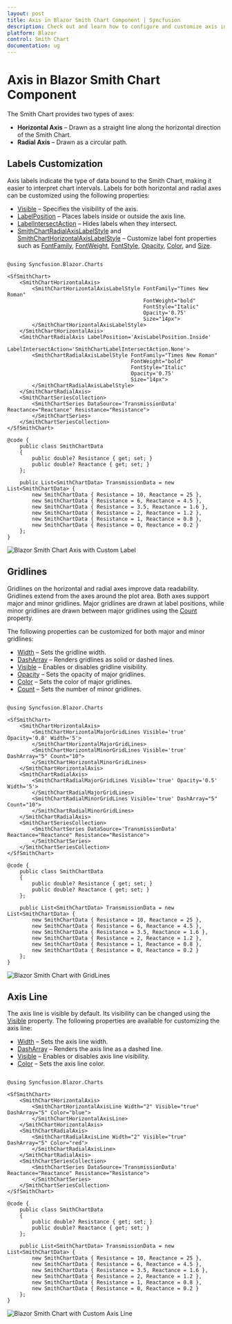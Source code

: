 ```yaml
---
layout: post
title: Axis in Blazor Smith Chart Component | Syncfusion
description: Check out and learn how to configure and customize axis in Syncfusion Blazor Smith Chart component.
platform: Blazor
control: Smith Chart
documentation: ug
---
```


# Axis in Blazor Smith Chart Component

The Smith Chart provides two types of axes:
* **Horizontal Axis** – Drawn as a straight line along the horizontal direction of the Smith Chart.
* **Radial Axis** – Drawn as a circular path.

## Labels Customization

Axis labels indicate the type of data bound to the Smith Chart, making it easier to interpret chart intervals. Labels for both horizontal and radial axes can be customized using the following properties:

* [Visible](https://help.syncfusion.com/cr/blazor/Syncfusion.Blazor.Charts.SmithChartHorizontalAxis.html#Syncfusion_Blazor_Charts_SmithChartHorizontalAxis_Visible) – Specifies the visibility of the axis.
* [LabelPosition](https://help.syncfusion.com/cr/blazor/Syncfusion.Blazor.Charts.SmithChartHorizontalAxis.html#Syncfusion_Blazor_Charts_SmithChartHorizontalAxis_LabelPosition) – Places labels inside or outside the axis line.
* [LabelIntersectAction](https://help.syncfusion.com/cr/blazor/Syncfusion.Blazor.Charts.SmithChartHorizontalAxis.html#Syncfusion_Blazor_Charts_SmithChartHorizontalAxis_LabelIntersectAction) – Hides labels when they intersect.
* [SmithChartRadialAxisLabelStyle](https://help.syncfusion.com/cr/blazor/Syncfusion.Blazor.Charts.SmithChartRadialAxisLabelStyle.html) and [SmithChartHorizontalAxisLabelStyle](https://help.syncfusion.com/cr/blazor/Syncfusion.Blazor.Charts.SmithChartHorizontalAxisLabelStyle.html) – Customize label font properties such as [FontFamily](https://help.syncfusion.com/cr/blazor/Syncfusion.Blazor.Charts.SmithChartCommonFont.html#Syncfusion_Blazor_Charts_SmithChartCommonFont_FontFamily), [FontWeight](https://help.syncfusion.com/cr/blazor/Syncfusion.Blazor.Charts.SmithChartCommonFont.html#Syncfusion_Blazor_Charts_SmithChartCommonFont_FontWeight), [FontStyle](https://help.syncfusion.com/cr/blazor/Syncfusion.Blazor.Charts.SmithChartCommonFont.html#Syncfusion_Blazor_Charts_SmithChartCommonFont_FontStyle), [Opacity](https://help.syncfusion.com/cr/blazor/Syncfusion.Blazor.Charts.SmithChartCommonFont.html#Syncfusion_Blazor_Charts_SmithChartCommonFont_Opacity), [Color](https://help.syncfusion.com/cr/blazor/Syncfusion.Blazor.Charts.SmithChartCommonFont.html#Syncfusion_Blazor_Charts_SmithChartCommonFont_Color), and [Size](https://help.syncfusion.com/cr/blazor/Syncfusion.Blazor.Charts.SmithChartCommonFont.html#Syncfusion_Blazor_Charts_SmithChartCommonFont_Size).

```cshtml

@using Syncfusion.Blazor.Charts

<SfSmithChart>
    <SmithChartHorizontalAxis>
        <SmithChartHorizontalAxisLabelStyle FontFamily="Times New Roman"
                                            FontWeight="bold"
                                            FontStyle="Italic"
                                            Opacity='0.75'
                                            Size="14px">
        </SmithChartHorizontalAxisLabelStyle>
    </SmithChartHorizontalAxis>
    <SmithChartRadialAxis LabelPosition='AxisLabelPosition.Inside'
                          LabelIntersectAction='SmithChartLabelIntersectAction.None'>
        <SmithChartRadialAxisLabelStyle FontFamily="Times New Roman"
                                        FontWeight="bold"
                                        FontStyle="Italic"
                                        Opacity='0.75'
                                        Size="14px">
        </SmithChartRadialAxisLabelStyle>
    </SmithChartRadialAxis>
    <SmithChartSeriesCollection>
        <SmithChartSeries DataSource='TransmissionData' Reactance="Reactance" Resistance="Resistance">
        </SmithChartSeries>
    </SmithChartSeriesCollection>
</SfSmithChart>

@code {
    public class SmithChartData
    {
        public double? Resistance { get; set; }
        public double? Reactance { get; set; }
    };

    public List<SmithChartData> TransmissionData = new List<SmithChartData> {
        new SmithChartData { Resistance = 10, Reactance = 25 },
        new SmithChartData { Resistance = 6, Reactance = 4.5 },
        new SmithChartData { Resistance = 3.5, Reactance = 1.6 },
        new SmithChartData { Resistance = 2, Reactance = 1.2 },
        new SmithChartData { Resistance = 1, Reactance = 0.8 },
        new SmithChartData { Resistance = 0, Reactance = 0.2 }
    };
}

```

![Blazor Smith Chart Axis with Custom Label](./images/Axis/blazor-smith-chart-axis-with-custom-label.png)

## Gridlines

Gridlines on the horizontal and radial axes improve data readability. Gridlines extend from the axes around the plot area. Both axes support major and minor gridlines. Major gridlines are drawn at label positions, while minor gridlines are drawn between major gridlines using the [Count](https://help.syncfusion.com/cr/blazor/Syncfusion.Blazor.Charts.SmithChartHorizontalMinorGridLines.html#Syncfusion_Blazor_Charts_SmithChartHorizontalMinorGridLines_Count) property.

The following properties can be customized for both major and minor gridlines:

* [Width](https://help.syncfusion.com/cr/blazor/Syncfusion.Blazor.Charts.SmithChartHorizontalMinorGridLines.html#Syncfusion_Blazor_Charts_SmithChartHorizontalMinorGridLines_Width) – Sets the gridline width.
* [DashArray](https://help.syncfusion.com/cr/blazor/Syncfusion.Blazor.Charts.SmithChartMinorGridLines.html#Syncfusion_Blazor_Charts_SmithChartMinorGridLines_DashArray) – Renders gridlines as solid or dashed lines.
* [Visible](https://help.syncfusion.com/cr/blazor/Syncfusion.Blazor.Charts.SmithChartHorizontalMinorGridLines.html#Syncfusion_Blazor_Charts_SmithChartHorizontalMinorGridLines_Visible) – Enables or disables gridline visibility.
* [Opacity](https://help.syncfusion.com/cr/blazor/Syncfusion.Blazor.Charts.SmithChartHorizontalMajorGridLines.html#Syncfusion_Blazor_Charts_SmithChartHorizontalMajorGridLines_Opacity) – Sets the opacity of major gridlines.
* [Color](https://help.syncfusion.com/cr/blazor/Syncfusion.Blazor.Charts.SmithChartMajorGridLines.html#Syncfusion_Blazor_Charts_SmithChartMajorGridLines_Color) – Sets the color of major gridlines.
* [Count](https://help.syncfusion.com/cr/blazor/Syncfusion.Blazor.Charts.SmithChartHorizontalMinorGridLines.html#Syncfusion_Blazor_Charts_SmithChartHorizontalMinorGridLines_Count) – Sets the number of minor gridlines.

```cshtml

@using Syncfusion.Blazor.Charts

<SfSmithChart>
    <SmithChartHorizontalAxis>
        <SmithChartHorizontalMajorGridLines Visible='true' Opacity='0.8' Width='5'>
        </SmithChartHorizontalMajorGridLines>
        <SmithChartHorizontalMinorGridLines Visible='true' DashArray="5" Count="10">
        </SmithChartHorizontalMinorGridLines>
    </SmithChartHorizontalAxis>
    <SmithChartRadialAxis>
        <SmithChartRadialMajorGridLines Visible='true' Opacity='0.5' Width='5'>
        </SmithChartRadialMajorGridLines>
        <SmithChartRadialMinorGridLines Visible='true' DashArray="5" Count="10">
        </SmithChartRadialMinorGridLines>
    </SmithChartRadialAxis>
    <SmithChartSeriesCollection>
        <SmithChartSeries DataSource='TransmissionData' Reactance="Reactance" Resistance="Resistance">
        </SmithChartSeries>
    </SmithChartSeriesCollection>
</SfSmithChart>

@code {
    public class SmithChartData
    {
        public double? Resistance { get; set; }
        public double? Reactance { get; set; }
    };

    public List<SmithChartData> TransmissionData = new List<SmithChartData> {
        new SmithChartData { Resistance = 10, Reactance = 25 },
        new SmithChartData { Resistance = 6, Reactance = 4.5 },
        new SmithChartData { Resistance = 3.5, Reactance = 1.6 },
        new SmithChartData { Resistance = 2, Reactance = 1.2 },
        new SmithChartData { Resistance = 1, Reactance = 0.8 },
        new SmithChartData { Resistance = 0, Reactance = 0.2 }
    };
}

```

![Blazor Smith Chart with GridLines](./images/Axis/blazor-smith-chart-with-gridlines.png)

## Axis Line

The axis line is visible by default. Its visibility can be changed using the [Visible](https://help.syncfusion.com/cr/blazor/Syncfusion.Blazor.Charts.SmithChartHorizontalAxisLine.html#Syncfusion_Blazor_Charts_SmithChartHorizontalAxisLine_Visible) property. The following properties are available for customizing the axis line:

* [Width](https://help.syncfusion.com/cr/blazor/Syncfusion.Blazor.Charts.SmithChartAxisLine.html#Syncfusion_Blazor_Charts_SmithChartAxisLine_Width) – Sets the axis line width.
* [DashArray](https://help.syncfusion.com/cr/blazor/Syncfusion.Blazor.Charts.SmithChartAxisLine.html#Syncfusion_Blazor_Charts_SmithChartAxisLine_DashArray) – Renders the axis line as a dashed line.
* [Visible](https://help.syncfusion.com/cr/blazor/Syncfusion.Blazor.Charts.SmithChartHorizontalAxisLine.html#Syncfusion_Blazor_Charts_SmithChartHorizontalAxisLine_Visible) – Enables or disables axis line visibility.
* [Color](https://help.syncfusion.com/cr/blazor/Syncfusion.Blazor.Charts.SmithChartAxisLine.html#Syncfusion_Blazor_Charts_SmithChartAxisLine_Color) – Sets the axis line color.

```cshtml

@using Syncfusion.Blazor.Charts

<SfSmithChart>
    <SmithChartHorizontalAxis>
        <SmithChartHorizontalAxisLine Width="2" Visible="true" DashArray="5" Color="blue">
        </SmithChartHorizontalAxisLine>
    </SmithChartHorizontalAxis>
    <SmithChartRadialAxis>
        <SmithChartRadialAxisLine Width="2" Visible="true" DashArray="5" Color="red">
        </SmithChartRadialAxisLine>
    </SmithChartRadialAxis>
    <SmithChartSeriesCollection>
        <SmithChartSeries DataSource='TransmissionData' Reactance="Reactance" Resistance="Resistance">
        </SmithChartSeries>
    </SmithChartSeriesCollection>
</SfSmithChart>

@code {
    public class SmithChartData
    {
        public double? Resistance { get; set; }
        public double? Reactance { get; set; }
    };

    public List<SmithChartData> TransmissionData = new List<SmithChartData> {
        new SmithChartData { Resistance = 10, Reactance = 25 },
        new SmithChartData { Resistance = 6, Reactance = 4.5 },
        new SmithChartData { Resistance = 3.5, Reactance = 1.6 },
        new SmithChartData { Resistance = 2, Reactance = 1.2 },
        new SmithChartData { Resistance = 1, Reactance = 0.8 },
        new SmithChartData { Resistance = 0, Reactance = 0.2 }
    };
}

```

![Blazor Smith Chart with Custom Axis Line](./images/Axis/blazor-smith-chart-custom-axis-line.png)
